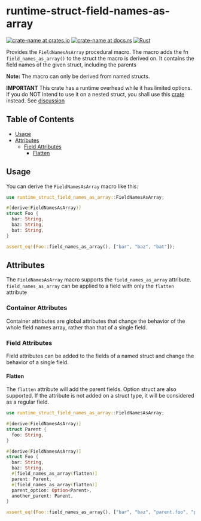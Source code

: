 # runtime-struct-field-names-as-array

[![crate-name at crates.io](https://img.shields.io/crates/v/runtime_struct_field_names_as_array.svg)](https://crates.io/crates/runtime_struct_field_names_as_array)
[![crate-name at docs.rs](https://docs.rs/runtime_struct_field_names_as_array/badge.svg)](https://docs.rs/runtime_struct_field_names_as_array)
[![Rust](https://github.com/0cv/runtime_struct_field_names_as_array/actions/workflows/rust.yml/badge.svg)](https://github.com/0cv/runtime_struct_field_names_as_array/actions/workflows/rust.yml)


Provides the `FieldNamesAsArray` procedural macro.
The macro adds the fn `field_names_as_array()` to the struct the macro is derived on. It contains the field names of the given 
struct, including the parents

**Note:** The macro can only be derived from named structs. 

**IMPORTANT** This crate has a runtime overhead while it has limited options. If you do NOT intend to use it on a nested struct, you shall use this [crate](https://github.com/jofas/struct_field_names_as_array) instead. See [discussion](https://github.com/jofas/struct_field_names_as_array/issues/4)

## Table of Contents

<!--ts-->
   * [Usage](#usage)
   * [Attributes](#attributes)
      * [Field Attributes](#field-attributes)
         * [Flatten](#flatten)
<!--te-->

## Usage

You can derive the `FieldNamesAsArray` macro like this:

```rust
use runtime_struct_field_names_as_array::FieldNamesAsArray;

#[derive(FieldNamesAsArray)]
struct Foo {
  bar: String,
  baz: String,
  bat: String,
}

assert_eq!(Foo::field_names_as_array(), ["bar", "baz", "bat"]);
```

## Attributes

The `FieldNamesAsArray` macro supports the
`field_names_as_array` attribute.
`field_names_as_array` can be applied to a field with only the `flatten` attribute

### Container Attributes

Container attributes are global attributes that change the behavior
of the whole field names array, rather than that of a single field.

### Field Attributes

Field attributes can be added to the fields of a named struct and 
change the behavior of a single field.

#### Flatten

The `flatten` attribute will add the parent fields. Option struct are also supported. If the attribute is not added on a struct type, it will be considered as a regular field.

```rust
use runtime_struct_field_names_as_array::FieldNamesAsArray;

#[derive(FieldNamesAsArray)]
struct Parent {
  foo: String,
}

#[derive(FieldNamesAsArray)]
struct Foo {
  bar: String,
  baz: String,
  #[field_names_as_array(flatten)]
  parent: Parent,
  #[field_names_as_array(flatten)]
  parent_option: Option<Parent>,
  another_parent: Parent,
}

assert_eq!(Foo::field_names_as_array(), ["bar", "baz", "parent.foo", "parent_option.foo", "another_parent"]);
```
